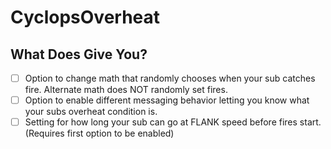 # CyclopsOverheat



## What Does Give You?
- [ ] Option to change math that randomly chooses when your sub catches fire. Alternate math does NOT randomly set fires.
- [ ] Option to enable different messaging behavior letting you know what your subs overheat condition is.
- [ ] Setting for how long your sub can go at FLANK speed before fires start. (Requires first option to be enabled)
